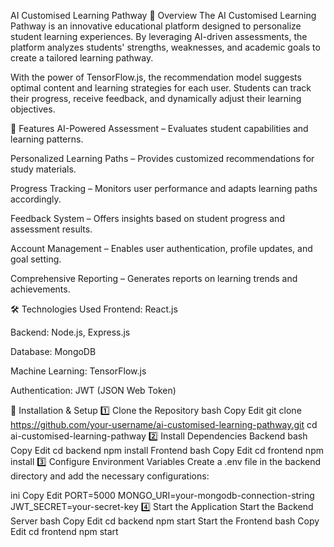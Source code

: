 AI Customised Learning Pathway
📌 Overview
The AI Customised Learning Pathway is an innovative educational platform designed to personalize student learning experiences. By leveraging AI-driven assessments, the platform analyzes students' strengths, weaknesses, and academic goals to create a tailored learning pathway.

With the power of TensorFlow.js, the recommendation model suggests optimal content and learning strategies for each user. Students can track their progress, receive feedback, and dynamically adjust their learning objectives.

🚀 Features
AI-Powered Assessment – Evaluates student capabilities and learning patterns.

Personalized Learning Paths – Provides customized recommendations for study materials.

Progress Tracking – Monitors user performance and adapts learning paths accordingly.

Feedback System – Offers insights based on student progress and assessment results.

Account Management – Enables user authentication, profile updates, and goal setting.

Comprehensive Reporting – Generates reports on learning trends and achievements.

🛠️ Technologies Used
Frontend: React.js

Backend: Node.js, Express.js

Database: MongoDB

Machine Learning: TensorFlow.js

Authentication: JWT (JSON Web Token)

🔧 Installation & Setup
1️⃣ Clone the Repository
bash
Copy
Edit
git clone https://github.com/your-username/ai-customised-learning-pathway.git
cd ai-customised-learning-pathway
2️⃣ Install Dependencies
Backend
bash
Copy
Edit
cd backend
npm install
Frontend
bash
Copy
Edit
cd frontend
npm install
3️⃣ Configure Environment Variables
Create a .env file in the backend directory and add the necessary configurations:

ini
Copy
Edit
PORT=5000
MONGO_URI=your-mongodb-connection-string
JWT_SECRET=your-secret-key
4️⃣ Start the Application
Start the Backend Server
bash
Copy
Edit
cd backend
npm start
Start the Frontend
bash
Copy
Edit
cd frontend
npm start
